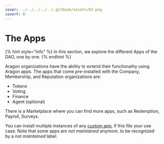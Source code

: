 ```yaml
---
cover: ../../../../../.gitbook/assets/03.png
coverY: 0
---
```


# The Apps

{% hint style="info" %}
In this section, we explore the different Apps of the DAO, one by one.
{% endhint %}

Aragon organizations have the ability to extend their functionality using Aragon apps. The apps that come pre-installed with the Company, Membership, and Reputation organizations are:

* Tokens
* Voting
* Finance
* Agent (optional)

There is a Marketplace where you can find more apps, such as Redemption, Payroll, Surveys.&#x20;

You can install multiple instances of any [custom app](../../../../../developers/tools/guides/your-first-aragon-app.md), if this fits your use case. Note that some apps are _not maintained_ anymore, to be recognized by a _not maintained_ label.
